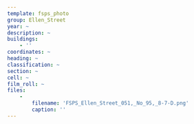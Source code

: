 ```yaml
---
template: fsps_photo
group: Ellen_Street
year: ~
description: ~
buildings:
    - ''
coordinates: ~
heading: ~
classification: ~
section: ~
cell: ~
film_roll: ~
files:
    -
        filename: 'FSPS_Ellen_Street_051,_No_95,_8-7-D.png'
        caption: ''
---
```

